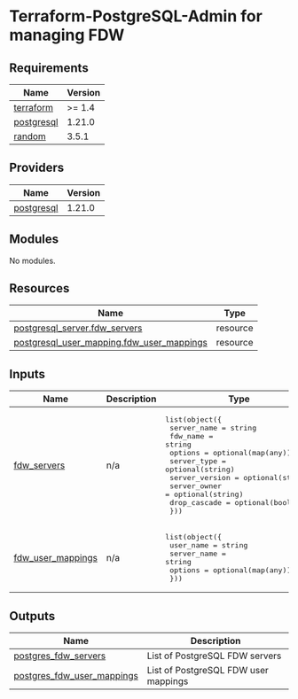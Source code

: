 # Terraform-PostgreSQL-Admin for managing FDW

## Requirements

| Name | Version |
|------|---------|
| <a name="requirement_terraform"></a> [terraform](#requirement\_terraform) | >= 1.4 |
| <a name="requirement_postgresql"></a> [postgresql](#requirement\_postgresql) | 1.21.0 |
| <a name="requirement_random"></a> [random](#requirement\_random) | 3.5.1 |

## Providers

| Name | Version |
|------|---------|
| <a name="provider_postgresql"></a> [postgresql](#provider\_postgresql) | 1.21.0 |

## Modules

No modules.

## Resources

| Name | Type |
|------|------|
| [postgresql_server.fdw_servers](https://registry.terraform.io/providers/cyrilgdn/postgresql/1.21.0/docs/resources/server) | resource |
| [postgresql_user_mapping.fdw_user_mappings](https://registry.terraform.io/providers/cyrilgdn/postgresql/1.21.0/docs/resources/user_mapping) | resource |

## Inputs

| Name | Description | Type | Default | Required |
|------|-------------|------|---------|:--------:|
| <a name="input_fdw_servers"></a> [fdw\_servers](#input\_fdw\_servers) | n/a | <pre>list(object({<br>        server_name    = string<br>        fdw_name       = string<br>        options        = optional(map(any))<br>        server_type    = optional(string)<br>        server_version = optional(string)<br>        server_owner   = optional(string)<br>        drop_cascade   = optional(bool)<br>    }))</pre> | n/a | yes |
| <a name="input_fdw_user_mappings"></a> [fdw\_user\_mappings](#input\_fdw\_user\_mappings) | n/a | <pre>list(object({<br>        user_name   = string<br>        server_name = string<br>        options     = optional(map(any))<br>    }))</pre> | n/a | yes |

## Outputs

| Name | Description |
|------|-------------|
| <a name="output_postgres_fdw_servers"></a> [postgres\_fdw\_servers](#output\_postgres\_fdw\_servers) | List of PostgreSQL FDW servers |
| <a name="output_postgres_fdw_user_mappings"></a> [postgres\_fdw\_user\_mappings](#output\_postgres\_fdw\_user\_mappings) | List of PostgreSQL FDW user mappings |
<!-- END_TF_DOCS -->
